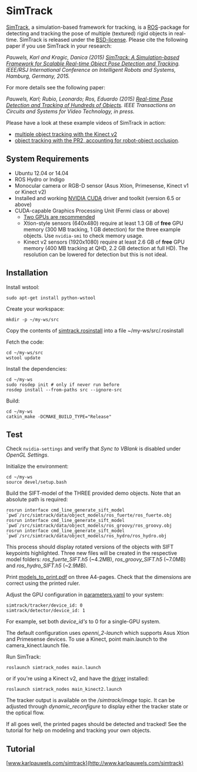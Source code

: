 SimTrack
========

[SimTrack](http://www.karlpauwels.com/simtrack), a simulation-based framework for tracking, is a [ROS](http://www.ros.org/)-package for detecting and tracking the pose of multiple (textured) rigid objects in real-time. SimTrack is released under the [BSD-license](http://opensource.org/licenses/BSD-3-Clause). Please cite the following paper if you use SimTrack in your research:

*Pauwels, Karl and Kragic, Danica (2015) [SimTrack: A Simulation-based Framework for Scalable Real-time Object Pose Detection and Tracking](http://www.karlpauwels.com/downloads/iros_2015/Pauwels_IROS_2015.pdf). IEEE/RSJ International Conference on Intelligent Robots and Systems, Hamburg, Germany, 2015.*

For more details see the following paper: 

*Pauwels, Karl; Rubio, Leonardo; Ros, Eduardo (2015) [Real-time Pose Detection and Tracking of Hundreds of Objects](http://www.karlpauwels.com/downloads/tcsvt_2015/Pauwels_IEEE_TCSVT_2015.pdf). IEEE Transactions on Circuits and Systems for Video Technology, in press.*

Please have a look at these example videos of SimTrack in action:
* [multiple object tracking with the Kinect v2](https://youtu.be/ewT2Ll6v9lU)
* [object tracking with the PR2, accounting for robot-object occlusion](https://youtu.be/mTbityMyR0E).

System Requirements
-------------------

* Ubuntu 12.04 or 14.04
* ROS Hydro or Indigo
* Monocular camera or RGB-D sensor (Asus Xtion, Primesense, Kinect v1 or Kinect v2)
* Installed and working [NVIDIA CUDA](https://developer.nvidia.com/cuda-downloads) driver and toolkit (version 6.5 or above)
* CUDA-capable Graphics Processing Unit (Fermi class or above)
  * [Two GPUs are recommended](http://www.karlpauwels.com/simtrack/performance-considerations/)
  * Xtion-style sensors (640x480) require at least 1.3 GB of **free** GPU memory (300 MB tracking, 1 GB detection) for the three example objects. Use `nvidia-smi` to check memory usage.
  * Kinect v2 sensors (1920x1080) require at least 2.6 GB of **free** GPU memory (400 MB tracking at QHD, 2.2 GB detection at full HD). The resolution can be lowered for detection but this is not ideal.

Installation
------------

Install wstool:
```
sudo apt-get install python-wstool
```

Create your workspace:
```
mkdir -p ~/my-ws/src
```

Copy the contents of [simtrack.rosinstall](simtrack.rosinstall) into a file ~/my-ws/src/.rosinstall

Fetch the code:
```
cd ~/my-ws/src
wstool update
```

Install the dependencies:
```
cd ~/my-ws
sudo rosdep init # only if never run before
rosdep install --from-paths src --ignore-src
```

Build:
```
cd ~/my-ws
catkin_make -DCMAKE_BUILD_TYPE="Release"
```

Test
----

Check `nvidia-settings` and verify that *Sync to VBlank* is disabled under *OpenGL Settings*.

Initialize the environment:

```
cd ~/my-ws
source devel/setup.bash
```

Build the SIFT-model of the THREE provided demo objects. Note that an absolute path is required:
```
rosrun interface cmd_line_generate_sift_model `pwd`/src/simtrack/data/object_models/ros_fuerte/ros_fuerte.obj
rosrun interface cmd_line_generate_sift_model `pwd`/src/simtrack/data/object_models/ros_groovy/ros_groovy.obj
rosrun interface cmd_line_generate_sift_model `pwd`/src/simtrack/data/object_models/ros_hydro/ros_hydro.obj
```

This process should display rotated versions of the objects with SIFT keypoints highlighted. Three new files will be created in the respective model folders: *ros_fuerte_SIFT.h5* (~4.2MB), *ros_groovy_SIFT.h5* (~7.0MB) and *ros_hydro_SIFT.h5* (~2.9MB).

Print [models_to_print.pdf](data/object_models/models_to_print.pdf) on three A4-pages. Check that the dimensions are correct using the printed ruler.

Adjust the GPU configuration in [parameters.yaml](simtrack_nodes/config/parameters.yaml) to your system:
```
simtrack/tracker/device_id: 0
simtrack/detector/device_id: 1
```
For example, set both *device_id's* to 0 for a single-GPU system.

The default configuration uses *openni_2-launch* which supports Asus Xtion and Primesense devices. To use a Kinect, point main.launch to the camera_kinect.launch file.

Run SimTrack:
```
roslaunch simtrack_nodes main.launch
```
or if you're using a Kinect v2, and have the [driver](https://github.com/code-iai/iai_kinect2) installed:
```
roslaunch simtrack_nodes main_kinect2.launch
```

The tracker output is available on the */simtrack/image* topic. It can be adjusted through *dynamic_reconfigure* to display either the tracker state or the optical flow.

If all goes well, the printed pages should be detected and tracked! See the tutorial for help on modeling and tracking
your own objects.

Tutorial
--------

[www.karlpauwels.com/simtrack](http://www.karlpauwels.com/simtrack)
